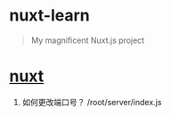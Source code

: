 # nuxt-learn

> My magnificent Nuxt.js project

# [nuxt](https://zh.nuxtjs.org/api/configuration-plugins)

1. 如何更改端口号？
/root/server/index.js

